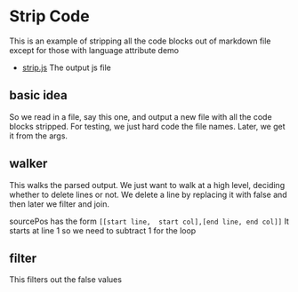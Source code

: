 # Strip Code

This is an example of stripping all the code blocks out of markdown file
except for those with language attribute demo

* [strip.js](#basic-idea "save:|jshint") The output js file

## basic idea

So we read in a file, say this one, and output a new file with all the code
blocks stripped. For testing, we just hard code the file names. Later, we get
it from the args. 

## walker

This walks the parsed output. We just want to walk at a high level, deciding
whether to delete lines or not. We delete a line by replacing it with false
and then later we filter and join. 

sourcePos has the form 
`[[start line,  start col],[end line, end col]]` It starts at line 1 so we
need to subtract 1 for the loop


## filter

This filters out the false values

